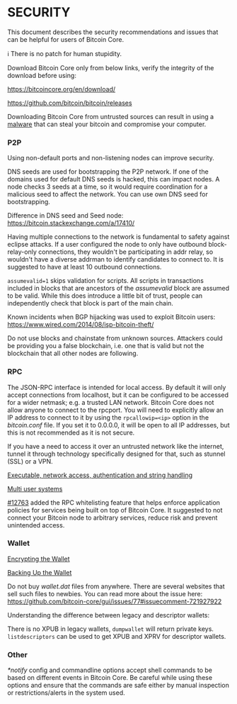 # SECURITY

This document describes the security recommendations and issues that can be helpful for users of Bitcoin Core.

ℹ️ There is no patch for human stupidity.

Download Bitcoin Core only from below links, verify the integrity of the download before using:

https://bitcoincore.org/en/download/

https://github.com/bitcoin/bitcoin/releases

Downloading Bitcoin Core from untrusted sources can result in using a [malware](https://bitcoin.stackexchange.com/a/107738/) that can steal your bitcoin and compromise your computer.

### P2P

Using non-default ports and non-listening nodes can improve security.

DNS seeds are used for bootstrapping the P2P network. If one of the domains used for default DNS seeds is hacked, this can impact nodes. A node checks 3 seeds at a time, so it would require coordination for a malicious seed to affect the network. You can use own DNS seed for bootstrapping.

Difference in DNS seed and Seed node: https://bitcoin.stackexchange.com/a/17410/

Having multiple connections to the network is fundamental to safety against eclipse attacks. If a user configured the node to only have outbound block-relay-only connections, they wouldn't be participating in addr relay, so wouldn't have a diverse addrman to identify candidates to connect to. It is suggested to have at least 10 outbound connections.

`assumevalid=1` skips validation for scripts. All scripts in transactions included in blocks that are ancestors of the _assumevalid_ block are assumed to be valid. While this does introduce a little bit of trust, people can independently check that block is part of the main chain.

Known incidents when BGP hijacking was used to exploit Bitcoin users: https://www.wired.com/2014/08/isp-bitcoin-theft/

Do not use blocks and chainstate from unknown sources. Attackers could be providing you a false blockchain, i.e. one that is valid but not the blockchain that all other nodes are following.

### RPC

The JSON-RPC interface is intended for local access. By default it will only accept connections from localhost, but it can be configured to be accessed for a wider netmask; e.g. a trusted LAN network. Bitcoin Core does not allow anyone to connect to the rpcport. You will need to explicitly allow an IP address to connect to it by using the `rpcallowip=<ip>` option in the _bitcoin.conf_ file. If you set it to 0.0.0.0, it will be open to all IP addresses, but this is not recommended as it is not secure.

If you have a need to access it over an untrusted network like the internet, tunnel it through technology specifically designed for that, such as stunnel (SSL) or a VPN.

[Executable, network access, authentication and string handling](/doc/json-rpc-interface.md#security)

[Multi user systems](https://medium.com/@lukedashjr/cve-2018-20587-advisory-and-full-disclosure-a3105551e78b)

[#12763](https://github.com/bitcoin/bitcoin/pull/12763) added the RPC whitelisting feature that helps enforce application policies for services being built on top of Bitcoin Core. It suggested to not connect your Bitcoin node to arbitrary services, reduce risk and prevent unintended access.

### Wallet

[Encrypting the Wallet](/doc/managing-wallets.md#encrypting-the-wallet)

[Backing Up the Wallet](/doc/managing-wallets.md#backing-up-the-wallet)

Do not buy _wallet.dat_ files from anywhere. There are several websites that sell such files to newbies. You can read more about the issue here: https://github.com/bitcoin-core/gui/issues/77#issuecomment-721927922

Understanding the difference between legacy and descriptor wallets:

There is no XPUB in legacy wallets, `dumpwallet` will return private keys. `listdescriptors` can be used to get XPUB and XPRV for descriptor wallets.


### Other

_*notify_ config and commandline options accept shell commands to be based on different events in Bitcoin Core. Be careful while using these options and ensure that the commands are safe either by manual inspection or restrictions/alerts in the system used.
